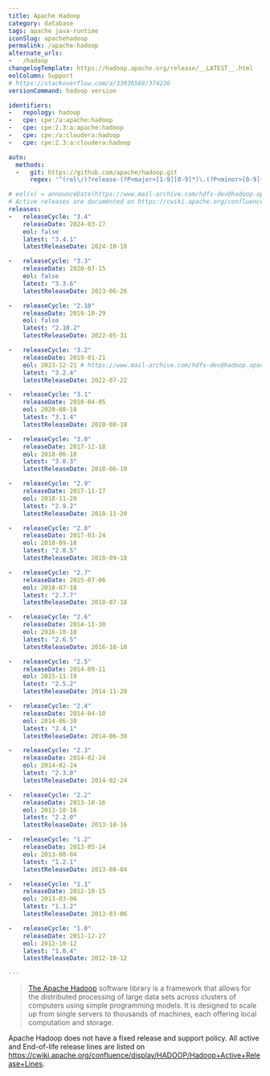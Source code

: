 ```yaml
---
title: Apache Hadoop
category: database
tags: apache java-runtime
iconSlug: apachehadoop
permalink: /apache-hadoop
alternate_urls:
-   /hadoop
changelogTemplate: https://hadoop.apache.org/release/__LATEST__.html
eolColumn: Support
# https://stackoverflow.com/a/33936569/374236
versionCommand: hadoop version

identifiers:
-   repology: hadoop
-   cpe: cpe:/a:apache:hadoop
-   cpe: cpe:2.3:a:apache:hadoop
-   cpe: cpe:/a:cloudera:hadoop
-   cpe: cpe:2.3:a:cloudera:hadoop

auto:
  methods:
  -   git: https://github.com/apache/hadoop.git
      regex: '^(rel\/)?release-(?P<major>[1-9][0-9]*)\.(?P<minor>[0-9]+)(\.(?P<patch>[0-9]+))?$'

# eol(x) = announceDate(https://www.mail-archive.com/hdfs-dev@hadoop.apache.org) or latestReleaseDate(x) (if the release is not active anymore)
# Active releases are documented on https://cwiki.apache.org/confluence/display/HADOOP/Hadoop+Active+Release+Lines.
releases:
-   releaseCycle: "3.4"
    releaseDate: 2024-03-17
    eol: false
    latest: "3.4.1"
    latestReleaseDate: 2024-10-18

-   releaseCycle: "3.3"
    releaseDate: 2020-07-15
    eol: false
    latest: "3.3.6"
    latestReleaseDate: 2023-06-26

-   releaseCycle: "2.10"
    releaseDate: 2019-10-29
    eol: false
    latest: "2.10.2"
    latestReleaseDate: 2022-05-31

-   releaseCycle: "3.2"
    releaseDate: 2019-01-21
    eol: 2023-12-21 # https://www.mail-archive.com/hdfs-dev@hadoop.apache.org/msg48821.html
    latest: "3.2.4"
    latestReleaseDate: 2022-07-22

-   releaseCycle: "3.1"
    releaseDate: 2018-04-05
    eol: 2020-08-18
    latest: "3.1.4"
    latestReleaseDate: 2020-08-18

-   releaseCycle: "3.0"
    releaseDate: 2017-12-18
    eol: 2018-06-10
    latest: "3.0.3"
    latestReleaseDate: 2018-06-10

-   releaseCycle: "2.9"
    releaseDate: 2017-11-17
    eol: 2018-11-20
    latest: "2.9.2"
    latestReleaseDate: 2018-11-20

-   releaseCycle: "2.8"
    releaseDate: 2017-03-24
    eol: 2018-09-18
    latest: "2.8.5"
    latestReleaseDate: 2018-09-18

-   releaseCycle: "2.7"
    releaseDate: 2015-07-06
    eol: 2018-07-18
    latest: "2.7.7"
    latestReleaseDate: 2018-07-18

-   releaseCycle: "2.6"
    releaseDate: 2014-11-30
    eol: 2016-10-10
    latest: "2.6.5"
    latestReleaseDate: 2016-10-10

-   releaseCycle: "2.5"
    releaseDate: 2014-09-11
    eol: 2015-11-19
    latest: "2.5.2"
    latestReleaseDate: 2014-11-20

-   releaseCycle: "2.4"
    releaseDate: 2014-04-10
    eol: 2014-06-30
    latest: "2.4.1"
    latestReleaseDate: 2014-06-30

-   releaseCycle: "2.3"
    releaseDate: 2014-02-24
    eol: 2014-02-24
    latest: "2.3.0"
    latestReleaseDate: 2014-02-24

-   releaseCycle: "2.2"
    releaseDate: 2013-10-16
    eol: 2013-10-16
    latest: "2.2.0"
    latestReleaseDate: 2013-10-16

-   releaseCycle: "1.2"
    releaseDate: 2013-05-14
    eol: 2013-08-04
    latest: "1.2.1"
    latestReleaseDate: 2013-08-04

-   releaseCycle: "1.1"
    releaseDate: 2012-10-15
    eol: 2013-03-06
    latest: "1.1.2"
    latestReleaseDate: 2013-03-06

-   releaseCycle: "1.0"
    releaseDate: 2011-12-27
    eol: 2012-10-12
    latest: "1.0.4"
    latestReleaseDate: 2012-10-12

---
```


> [The Apache Hadoop](https://hadoop.apache.org/) software library is a framework that allows for
> the distributed processing of large data sets across clusters of computers using simple
> programming models. It is designed to scale up from single servers to thousands of machines,
> each offering local computation and storage.

Apache Hadoop does not have a fixed release and support policy. All active and End-of-life release
lines are listed on <https://cwiki.apache.org/confluence/display/HADOOP/Hadoop+Active+Release+Lines>.

